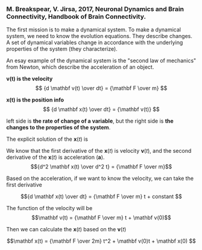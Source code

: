 
### M. Breakspear, V. Jirsa, 2017, Neuronal Dynamics and Brain Connectivity, Handbook of Brain Connectivity. 

The first mission is to make a dynamical system. To make a dynamical system, we need to know the evolution equations. They describe changes. A set of dynamical variables change in accordance with the underlying properties of the system (they characterize).

An esay example of the dynamical system is the "second law of mechanics" from Newton, which describe the acceleration of an object. 

**v(t) is the velocity**
$$ {d \mathbf v(t) \over dt} = {\mathbf F \over m} $$ 

**x(t) is the position info**
$$ {d \mathbf x(t) \over dt} = {\mathbf v(t)} $$ 

left side is **the rate of change of a variable**, but the right side is **the changes to the properties of the system**.

The explicit solution of the $\mathbf x(t)$ is

We know that the first derivative of the $\mathbf x(t)$ is velocity $\mathbf v(t)$, and the second derivative of the $\mathbf x(t)$ is acceleration ($\mathbf a$).
$${d^2 \mathbf x(t) \over d^2 t} = {\mathbf F \over m}$$

Based on the acceleration, if we want to know the velocity, we can take the first derivative

$${d \mathbf x(t) \over dt} = {\mathbf F \over m} t + constant $$

The function of the velocity will be
$$\mathbf v(t) = {\mathbf F \over m} t + \mathbf v(0)$$

Then we can calculate the $\mathbf x(t)$ based on the $\mathbf v(t)$

$$\mathbf x(t) = {\mathbf F \over 2m} t^2 + \mathbf v(0)t + \mathbf x(0) $$

